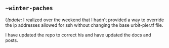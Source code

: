 ## `~winter-paches`
*Update:* I realized over the weekend that I hadn't provided a way to override the ip addresses allowed for ssh without changing the base urbit-pier.tf file.

I have updated the repo to correct his and have updated the docs and posts.